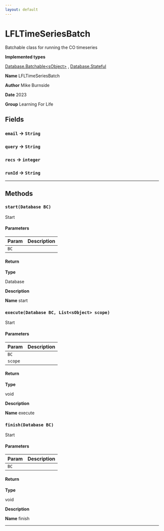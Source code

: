 ```yaml
---
layout: default
---
```


# LFLTimeSeriesBatch

Batchable class for running the CO timeseries

**Implemented types**

[Database.Batchable&lt;sObject&gt;](Database.Batchable<sObject>)
,
[Database.Stateful](Database.Stateful)

**Name** LFLTimeSeriesBatch

**Author** Mike Burnside

**Date** 2023

**Group** Learning For Life

## Fields

### `email` → `String`

### `query` → `String`

### `recs` → `integer`

### `runId` → `String`

---

## Methods

### `start(Database BC)`

Start

#### Parameters

| Param | Description |
| ----- | ----------- |
| `BC`  |             |

#### Return

**Type**

Database

**Description**

**Name** start

### `execute(Database BC, List<sObject> scope)`

Start

#### Parameters

| Param   | Description |
| ------- | ----------- |
| `BC`    |             |
| `scope` |             |

#### Return

**Type**

void

**Description**

**Name** execute

### `finish(Database BC)`

Start

#### Parameters

| Param | Description |
| ----- | ----------- |
| `BC`  |             |

#### Return

**Type**

void

**Description**

**Name** finish

---

